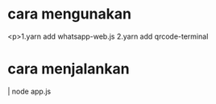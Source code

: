 # cara mengunakan
<p\>1.yarn add whatsapp-web.js
2.yarn add qrcode-terminal
# cara menjalankan
| node app.js
